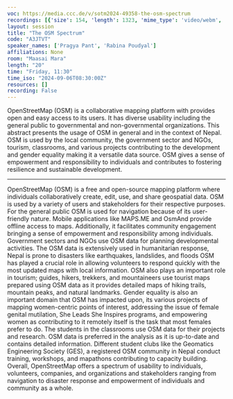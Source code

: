 ```yaml
---
voc: https://media.ccc.de/v/sotm2024-49358-the-osm-spectrum
recordings: [{'size': 154, 'length': 1323, 'mime_type': 'video/webm', 'language': 'eng', 'filename': 'sotm2024-49358-eng-The_OSM_Spectrum_webm-hd.webm', 'state': 'new', 'folder': 'webm-hd', 'high_quality': True, 'width': 1920, 'height': 1080, 'updated_at': '2024-10-31T21:30:41.159+01:00', 'recording_url': 'https://cdn.media.ccc.de/events/sotm/2024/webm-hd/sotm2024-49358-eng-The_OSM_Spectrum_webm-hd.webm', 'url': 'https://media.ccc.de/public/recordings/81296', 'event_url': 'https://media.ccc.de/public/events/d23d1048-9f04-535b-bfe0-2024a4cf06c5', 'conference_url': 'https://media.ccc.de/public/conferences/sotm2024'}, {'size': 63, 'length': 1323, 'mime_type': 'video/webm', 'language': 'eng', 'filename': 'sotm2024-49358-eng-The_OSM_Spectrum_webm-sd.webm', 'state': 'new', 'folder': 'webm-sd', 'high_quality': False, 'width': 720, 'height': 576, 'updated_at': '2024-10-31T21:13:33.542+01:00', 'recording_url': 'https://cdn.media.ccc.de/events/sotm/2024/webm-sd/sotm2024-49358-eng-The_OSM_Spectrum_webm-sd.webm', 'url': 'https://media.ccc.de/public/recordings/81295', 'event_url': 'https://media.ccc.de/public/events/d23d1048-9f04-535b-bfe0-2024a4cf06c5', 'conference_url': 'https://media.ccc.de/public/conferences/sotm2024'}, {'size': 55, 'length': 1323, 'mime_type': 'video/mp4', 'language': 'eng', 'filename': 'sotm2024-49358-eng-The_OSM_Spectrum_sd.mp4', 'state': 'new', 'folder': 'h264-sd', 'high_quality': False, 'width': 720, 'height': 576, 'updated_at': '2024-10-31T21:07:15.571+01:00', 'recording_url': 'https://cdn.media.ccc.de/events/sotm/2024/h264-sd/sotm2024-49358-eng-The_OSM_Spectrum_sd.mp4', 'url': 'https://media.ccc.de/public/recordings/81294', 'event_url': 'https://media.ccc.de/public/events/d23d1048-9f04-535b-bfe0-2024a4cf06c5', 'conference_url': 'https://media.ccc.de/public/conferences/sotm2024'}, {'size': 20, 'length': 1323, 'mime_type': 'audio/mpeg', 'language': 'eng', 'filename': 'sotm2024-49358-eng-The_OSM_Spectrum_mp3.mp3', 'state': 'new', 'folder': 'mp3', 'high_quality': False, 'width': 0, 'height': 0, 'updated_at': '2024-10-31T21:04:16.851+01:00', 'recording_url': 'https://cdn.media.ccc.de/events/sotm/2024/mp3/sotm2024-49358-eng-The_OSM_Spectrum_mp3.mp3', 'url': 'https://media.ccc.de/public/recordings/81293', 'event_url': 'https://media.ccc.de/public/events/d23d1048-9f04-535b-bfe0-2024a4cf06c5', 'conference_url': 'https://media.ccc.de/public/conferences/sotm2024'}, {'size': 195, 'length': 1323, 'mime_type': 'video/mp4', 'language': 'eng', 'filename': 'sotm2024-49358-eng-The_OSM_Spectrum_hd.mp4', 'state': 'new', 'folder': 'h264-hd', 'high_quality': True, 'width': 1920, 'height': 1080, 'updated_at': '2024-10-31T21:02:11.734+01:00', 'recording_url': 'https://cdn.media.ccc.de/events/sotm/2024/h264-hd/sotm2024-49358-eng-The_OSM_Spectrum_hd.mp4', 'url': 'https://media.ccc.de/public/recordings/81292', 'event_url': 'https://media.ccc.de/public/events/d23d1048-9f04-535b-bfe0-2024a4cf06c5', 'conference_url': 'https://media.ccc.de/public/conferences/sotm2024'}]
layout: session
title: "The OSM Spectrum"
code: "A3JTVT"
speaker_names: ['Pragya Pant', 'Rabina Poudyal']
affiliations: None
room: "Maasai Mara"
length: "20"
time: "Friday, 11:30"
time_iso: "2024-09-06T08:30:00Z"
resources: []
recording: False
---
```


OpenStreetMap (OSM) is a collaborative mapping platform with provides open and easy access to its users. It has diverse usability including the general public to governmental and non-governmental organizations. This abstract presents the usage of OSM in general and in the context of Nepal. OSM is used by the local community, the government sector and NGOs, tourism, classrooms, and various projects contributing to the development and gender equality making it a versatile data source. OSM gives a sense of empowerment and responsibility to individuals and contributes to fostering resilience and sustainable development.

<hr>

OpenStreetMap (OSM) is a free and open-source mapping platform where individuals collaboratively create, edit, use, and share geospatial data. OSM is used by a variety of users and stakeholders for their respective purposes.
For the general public OSM is used for navigation because of its user-friendly nature. Mobile applications like MAPS.ME and OsmAnd provide offline access to maps. Additionally, it facilitates community engagement bringing a sense of empowerment and responsibility among individuals.
Government sectors and NGOs use OSM data for planning developmental activities. The OSM data is extensively used in humanitarian response, Nepal is prone to disasters like earthquakes, landslides, and floods OSM has played a crucial role in allowing volunteers to respond quickly with the most updated maps with local information.
OSM also plays an important role in tourism; guides, hikers, trekkers, and mountaineers use tourist maps prepared using OSM data as it provides detailed maps of hiking trails, mountain peaks, and natural landmarks.
Gender equality is also an important domain that OSM has impacted upon, its various projects of mapping women-centric points of interest, addressing the issue of female genital mutilation, She Leads She Inspires programs, and empowering women as contributing to it remotely itself is the task that most females prefer to do.
The students in the classrooms use OSM data for their projects and research. OSM data is preferred in the analysis as it is up-to-date and contains detailed information. Different student clubs like the Geomatics Engineering Society (GES), a registered OSM community in Nepal conduct training, workshops, and mapathons contributing to capacity building.
Overall, OpenStreetMap offers a spectrum of usability to individuals, volunteers, companies, and organizations and stakeholders ranging from navigation to disaster response and empowerment of individuals and community as a whole.

